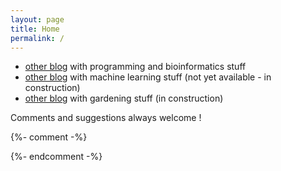 ```yaml
---
layout: page
title: Home
permalink: /
---
```


<!-- # Marie Zufferey -->

- [other blog](http://mzuer.github.io) with programming and bioinformatics stuff
- [other blog](http://marzuf.github.io) with machine learning stuff (not yet available - in construction)
- [other blog](http://ideesdurables.github.io) with gardening stuff (in construction)


Comments and suggestions always welcome !

<!-- <iframe width="560" height="315" src="https://www.youtube.com/embed/pEc5hSP0rO0" frameborder="0" gesture="media" allow="encrypted-media" allowfullscreen></iframe> -->
 
{%- comment -%}
<!-- To know more about me, you can have a look at [my curriculum](#) and check [some of my other interests](#). -->
{%- endcomment -%}
